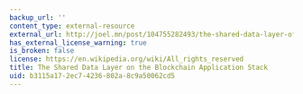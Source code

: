 ```yaml
---
backup_url: ''
content_type: external-resource
external_url: http://joel.mn/post/104755282493/the-shared-data-layer-of-the-blockchain
has_external_license_warning: true
is_broken: false
license: https://en.wikipedia.org/wiki/All_rights_reserved
title: The Shared Data Layer on the Blockchain Application Stack
uid: b3115a17-2ec7-4236-802a-8c9a50062cd5
---
```


